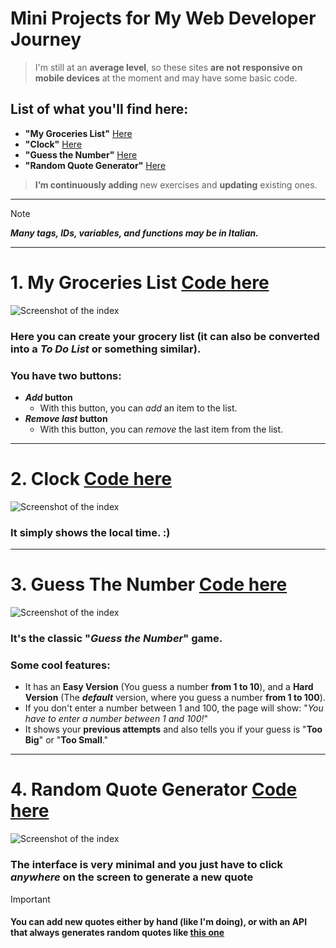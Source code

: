 # Mini Projects for My Web Developer Journey  
> I'm still at an **average level**, so these sites **are not responsive on mobile devices** at the moment and may have some basic code.

## List of what you'll find here:  
- **"My Groceries List"** [Here](#1-My-Groceries-List-Code-here)
- **"Clock"** [Here](#2-Clock-Code-here)
- **"Guess the Number"** [Here](#3-Guess-The-Number-Code-here)
- **"Random Quote Generator"** [Here](#4-Random-Quote-Generator-Code-here)

> **I’m continuously adding** new exercises and **updating** existing ones.  
---

> [!NOTE]  
> _**Many tags, IDs, variables, and functions may be in Italian.**_

---

# 1. My Groceries List [Code here](/MyGroceriesList)  
![Screenshot of the index](https://i.postimg.cc/dQTtt3Rc/list.png)  
### Here you can create your grocery list (it can also be converted into a _To Do List_ or something similar).  
### You have **two buttons**:  
- **_Add_ button**  
  - With this button, you can _add_ an item to the list.  
- **_Remove last_ button**  
  - With this button, you can _remove_ the last item from the list.  

---

# 2. Clock [Code here](/Clock)  
![Screenshot of the index](https://i.postimg.cc/XJH1yn9R/clock.png)  
### It simply shows the local time. :)

---

# 3. Guess The Number [Code here](/GuessTheNumber)  
![Screenshot of the index](https://i.postimg.cc/Wzs9KhTq/gtn.png)  
### It's the classic "_Guess the Number_" game.  
### Some cool features:  
- It has an **Easy Version** (You guess a number **from 1 to 10**), and a **Hard Version** (The **_default_** version, where you guess a number **from 1 to 100**).  
- If you don't enter a number between 1 and 100, the page will show: "_You have to enter a number between 1 and 100!_"  
- It shows your **previous attempts** and also tells you if your guess is "**Too Big**" or "**Too Small**."

---

# 4. Random Quote Generator [Code here](/RandomQuotes)
![Screenshot of the index](https://i.postimg.cc/5yM0MWRC/randomqoi.png)  
### The interface is very minimal and you just have to click _anywhere_ on the screen to generate a new quote
> [!IMPORTANT]
> #### You can add new quotes either by hand (like I'm doing), or with an API that always generates random quotes like [this one](https://api.quotable.io)
